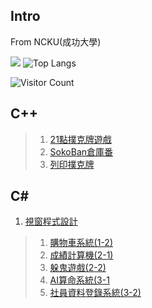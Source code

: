## Intro
From NCKU(成功大學)



![](https://github-readme-stats.vercel.app/api?username=Smallyuyu&show_icons=true&theme=transparent)
![Top Langs](https://github-readme-stats.vercel.app/api/top-langs/?username=Smallyuyu&layout=compact&theme=tokyonight)


![Visitor Count](https://profile-counter.glitch.me/Smallyuyu/count.svg)

## C++
> 1. [21點撲克牌遊戲](https://github.com/Smallyuyu/Black-Jack-Cplusplus/tree/main)
> 2. [SokoBan倉庫番](https://github.com/Smallyuyu/Sokoban)
> 3. [列印撲克牌](https://github.com/Smallyuyu/PrintPokerCard/tree/main)

## C#
1. [視窗程式設計](https://github.com/Smallyuyu/WINDOW-PROGRAMMING-Csharp)
> 1. [購物車系統(1-2)](https://github.com/Smallyuyu/WINDOW-PROGRAMMING-Csharp)
> 2. [成績計算機(2-1)](https://github.com/Smallyuyu/WINDOW-PROGRAMMING-Csharp)
> 3. [躲鬼遊戲(2-2)](https://github.com/Smallyuyu/WINDOW-PROGRAMMING-Csharp)
> 4. [AI算命系統(3-1](https://github.com/Smallyuyu/WINDOW-PROGRAMMING-Csharp)
> 5. [社員資料登錄系統(3-2)](https://github.com/Smallyuyu/WINDOW-PROGRAMMING-Csharp)
<!--
**Smallyuyu/Smallyuyu** is a ✨ _special_ ✨ repository because its `README.md` (this file) appears on your GitHub profile.

Here are some ideas to get you started:

- 🔭 I’m currently working on ...
- 🌱 I’m currently learning ...
- 👯 I’m looking to collaborate on ...
- 🤔 I’m looking for help with ...
- 💬 Ask me about ...
- 📫 How to reach me: ...
- 😄 Pronouns: ...
- ⚡ Fun fact: ...
-->
